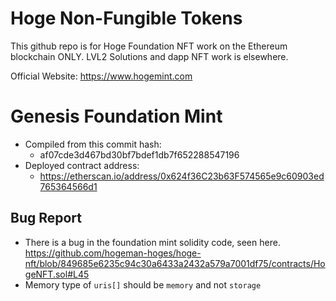 # Hoge Non-Fungible Tokens
This github repo is for Hoge Foundation NFT work on the Ethereum blockchain ONLY.
LVL2 Solutions and dapp NFT work is elsewhere.

Official Website: https://www.hogemint.com

# Genesis Foundation Mint
* Compiled from this commit hash: 
  * af07cde3d467bd30bf7bdef1db7f652288547196
* Deployed contract address: 
  * https://etherscan.io/address/0x624f36C23b63F574565e9c60903ed765364566d1
  
 ## Bug Report
 * There is a bug in the foundation mint solidity code, seen here. https://github.com/hogeman-hoges/hoge-nft/blob/849685e6235c94c30a6433a2432a579a7001df75/contracts/HogeNFT.sol#L45
 * Memory type of `uris[]` should be `memory` and not `storage`
